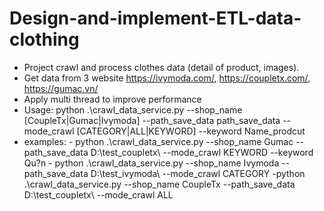 # Design-and-implement-ETL-data-clothing
- Project  crawl and process clothes data (detail of product, images).
- Get data from 3 website https://ivymoda.com/, https://coupletx.com/, https://gumac.vn/
- Apply multi thread to improve performance
- Usage:
python .\crawl_data_service.py --shop_name [CoupleTx|Gumac|Ivymoda] --path_save_data path_save_data --mode_crawl [CATEGORY|ALL|KEYWORD] --keyword Name_prodcut
- examples: - python .\crawl_data_service.py --shop_name Gumac --path_save_data D:\test_coupletx\ --mode_crawl KEYWORD --keyword Qu?n
           - python .\crawl_data_service.py --shop_name Ivymoda --path_save_data D:\test_ivymoda\ --mode_crawl CATEGORY
          -python .\crawl_data_service.py --shop_name CoupleTx --path_save_data D:\test_coupletx\ --mode_crawl ALL
        
